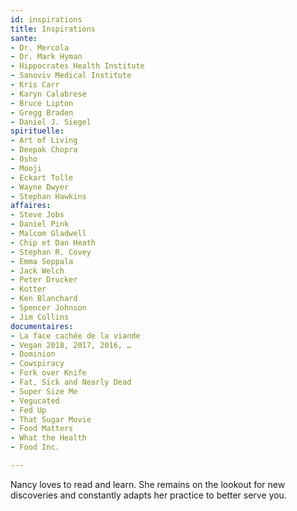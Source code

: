 ```yaml
---
id: inspirations
title: Inspirations
sante:
- Dr. Mercola
- Dr. Mark Hyman
- Hippocrates Health Institute
- Sanoviv Medical Institute
- Kris Carr
- Karyn Calabrese
- Bruce Lipton
- Gregg Braden
- Daniel J. Siegel
spirituelle:
- Art of Living
- Deepak Chopra
- Osho
- Mooji
- Eckart Tolle
- Wayne Dwyer
- Stephan Hawkins
affaires:
- Steve Jobs
- Daniel Pink
- Malcom Gladwell
- Chip et Dan Heath
- Stephan R. Covey
- Emma Seppala
- Jack Welch
- Peter Drucker
- Kotter
- Ken Blanchard
- Spencer Johnson
- Jim Collins
documentaires:
- La face cachée de la viande
- Vegan 2018, 2017, 2016, …
- Dominion
- Cowspiracy
- Fork over Knife
- Fat, Sick and Nearly Dead
- Super Size Me
- Vegucated
- Fed Up
- That Sugar Movie
- Food Matters
- What the Health
- Food Inc.

---
```

Nancy loves to read and learn. She remains on the lookout for new discoveries and constantly adapts her practice to better serve you.